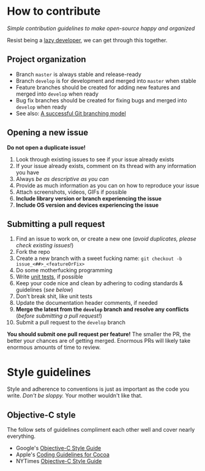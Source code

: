 # How to contribute

*Simple contribution guidelines to make open-source happy and organized*

Resist being a [lazy developer](http://1.bp.blogspot.com/-YD8Na5Mv4oY/USZJ0T5RKQI/AAAAAAAADnU/5U871_OaqRE/s1600/Ain-t-Nobody-Got-Time-Fo-Dat-sweet-brown-31241125-480-330.jpg), we can get through this together.

## Project organization

* Branch `master` is always stable and release-ready
* Branch `develop` is for development and merged into `master` when stable
* Feature branches should be created for adding new features and merged into `develop` when ready
* Bug fix branches should be created for fixing bugs and merged into `develop` when ready
* See also: [A successful Git branching model](http://nvie.com/posts/a-successful-git-branching-model)

## Opening a new issue

**Do not open a duplicate issue!**

1. Look through existing issues to see if your issue already exists
2. If your issue already exists, comment on its thread with any information you have
3. Always *be as descriptive as you can*
4. Provide as much information as you can on how to reproduce your issue
5. Attach screenshots, videos, GIFs if possible
6. **Include library version or branch experiencing the issue**
7. **Include OS version and devices experiencing the issue**

## Submitting a pull request

1. Find an issue to work on, or create a new one (*avoid duplicates, please check existing issues!*)
2. Fork the repo
3. Create a new branch with a sweet fucking name: `git checkout -b issue_<##>_<featureOrFix>`
4. Do some motherfucking programming
5. Write [unit tests](http://nshipster.com/unit-testing), if possible
6. Keep your code nice and clean by adhering to coding standards & guidelines (*see below*)
7. Don't break shit, like unit tests
8. Update the documentation header comments, if needed
9. **Merge the latest from the `develop` branch and resolve any conflicts** (*before submitting a pull request!*)
10. Submit a pull request to the `develop` branch

**You should submit one pull request per feature!** The smaller the PR, the better your chances are of getting merged. Enormous PRs will likely take enormous amounts of time to review.

# Style guidelines

Style and adherence to conventions is just as important as the code you write. *Don't be sloppy.* Your mother wouldn't like that.

## Objective-C style

The follow sets of guidelines compliment each other well and cover nearly everything.

* Google's [Objective-C Style Guide](http://google-styleguide.googlecode.com/svn/trunk/objcguide.xml)
* Apple's [Coding Guidelines for Cocoa](https://developer.apple.com/library/mac/documentation/Cocoa/Conceptual/CodingGuidelines/CodingGuidelines.html)
* NYTimes [Objective-C Style Guide](https://github.com/NYTimes/objective-c-style-guide)


